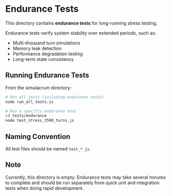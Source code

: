 # Endurance Tests

This directory contains **endurance tests** for long-running stress testing.

Endurance tests verify system stability over extended periods, such as:
- Multi-thousand turn simulations
- Memory leak detection
- Performance degradation testing
- Long-term state consistency

## Running Endurance Tests

From the simulacrum directory:

```bash
# Run all tests (including endurance tests)
node run_all_tests.js

# Run a specific endurance test
cd tests/endurance
node test_stress_2500_turns.js
```

## Naming Convention

All test files should be named `test_*.js`.

## Note

Currently, this directory is empty. Endurance tests may take several minutes to complete and should be run separately from quick unit and integration tests when doing rapid development.
